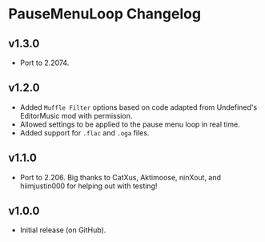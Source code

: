 # PauseMenuLoop Changelog
## v1.3.0
- Port to 2.2074.
## v1.2.0
- Added `Muffle Filter` options based on code adapted from Undefined's EditorMusic mod with permission.
- Allowed settings to be applied to the pause menu loop in real time.
- Added support for `.flac` and `.oga` files. 
## v1.1.0
- Port to 2.206. Big thanks to CatXus, Aktimoose, ninXout, and hiimjustin000 for helping out with testing!
## v1.0.0
- Initial release (on GitHub).